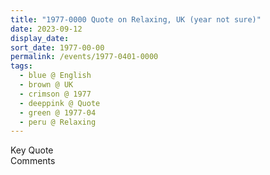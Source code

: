 ```yaml
---
title: "1977-0000 Quote on Relaxing, UK (year not sure)"
date: 2023-09-12
display_date: 
sort_date: 1977-00-00
permalink: /events/1977-0401-0000
tags:
  - blue @ English
  - brown @ UK
  - crimson @ 1977
  - deeppink @ Quote
  - green @ 1977-04
  - peru @ Relaxing
---
```


<wave-list>
  <list-title color="green" width="75">Key Quote</list-title>
  <list-item color="BlanchedAlmond"  width="200"></list-item>
  <list-item color="Lavender"></list-item>
  <list-item color="BlanchedAlmond"></list-item>
</wave-list>

<br>

<wave-list>
  <list-title color="green" width="75">Comments</list-title>
  <list-item color="BlanchedAlmond"  width="200"></list-item>
  <list-item color="Lavender"></list-item>
  <list-item color="BlanchedAlmond"></list-item>
</wave-list>